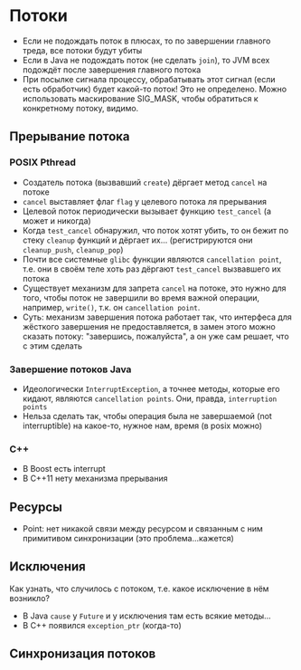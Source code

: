 # Потоки

* Если не подождать поток в плюсах, то по завершении главного треда, все потоки будут убиты
* Если в Java не подождать поток (не сделать `join`), то JVM всех подождёт после завершения главного потока
* При посылке сигнала процессу, обрабатывать этот сигнал (если есть обработчик) будет какой-то поток! Это не определено. Можно использовать маскирование SIG_MASK, чтобы обратиться к конкретному потоку, видимо.

## Прерывание потока 

### POSIX Pthread

* Создатель потока (вызвавший `create`) дёргает метод `cancel` на потоке
* `cancel` выставляет флаг `flag` у целевого потока ля прерывания
* Целевой поток периодически вызывает функцию `test_cancel` (а может и никогда)
* Когда `test_cancel` обнаружил, что поток хотят убить, то он бежит по стеку `cleanup` функций и дёргает их... (регистрируются они `cleanup_push`, `cleanup_pop`)
* Почти все системные `glibc` функции являются `cancellation point`, т.е. они в своём теле хоть раз дёргают `test_cancel` вызвавшего их потока
* Существует механизм для запрета `cancel` на потоке, это нужно для того, чтобы поток не завершили во время важной операции, например, `write()`, т.к. он `cancellation point`.
* Суть: механизм завершения потока работает так, что интерфеса для жёсткого завершения не предоставляется, в замен этого можно сказать потоку: "завершись, пожалуйста", а он уже сам решает, что с этим сделать


### Завершение потоков Java

* Идеологически `InterruptException`, а точнее методы, которые его кидают, являются `cancellation points`. Они, правда, `interruption points`
* Нельза сделать так, чтобы операция была не завершаемой (not interruptible) на какое-то, нужное нам, время (в posix можно)

### С++

* В Boost есть interrupt
* В C++11 нету механизма прерывания

## Ресурсы

* Point: нет никакой связи между ресурсом и связанным с ним примитивом синхронизации (это проблема...кажется)

## Исключения

Как узнать, что случилось с потоком, т.е. какое исключение в нём возникло?

* В Java `cause` у `Future` и у исключения там есть всякие методы...
* В C++ появился `exception_ptr` (когда-то)

## Синхронизация потоков
